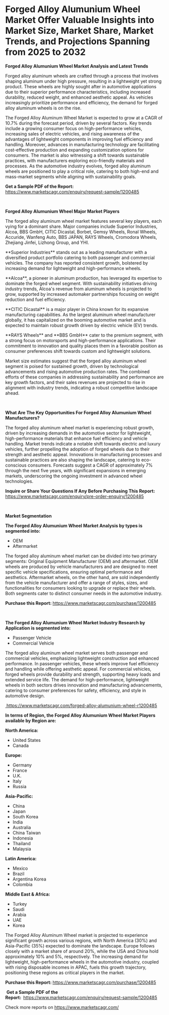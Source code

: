 <p><h1>Forged Alloy Alumunium Wheel Market Offer Valuable Insights into Market Size, Market Share, Market Trends, and Projections Spanning from 2025 to 2032</h1></p><p><strong>Forged Alloy Alumunium Wheel Market Analysis and Latest Trends</strong></p>
<p><p>Forged alloy aluminum wheels are crafted through a process that involves shaping aluminum under high pressure, resulting in a lightweight yet strong product. These wheels are highly sought after in automotive applications due to their superior performance characteristics, including increased durability, reduced weight, and enhanced aesthetic appeal. As vehicles increasingly prioritize performance and efficiency, the demand for forged alloy aluminum wheels is on the rise.</p><p>The Forged Alloy Aluminum Wheel Market is expected to grow at a CAGR of 10.7% during the forecast period, driven by several factors. Key trends include a growing consumer focus on high-performance vehicles, increasing sales of electric vehicles, and rising awareness of the advantages of lightweight components in improving fuel efficiency and handling. Moreover, advances in manufacturing technology are facilitating cost-effective production and expanding customization options for consumers. The market is also witnessing a shift towards sustainable practices, with manufacturers exploring eco-friendly materials and processes. As the automotive industry evolves, forged alloy aluminum wheels are positioned to play a critical role, catering to both high-end and mass-market segments while aligning with sustainability goals.</p></p>
<p><strong>Get a Sample PDF of the Report:&nbsp;</strong> <a href="https://www.marketscagr.com/enquiry/request-sample/1200485?utm_campaign=3249&utm_medium=2&utm_source=Github&utm_content=ia&utm_term=22032025&utm_id=forged-alloy-alumunium-wheel">https://www.marketscagr.com/enquiry/request-sample/1200485</a></p>
<p>&nbsp;</p>
<p><strong>Forged Alloy Alumunium Wheel Major Market Players</strong></p>
<p><p>The forged alloy aluminum wheel market features several key players, each vying for a dominant share. Major companies include Superior Industries, Alcoa, BBS GmbH, CITIC Dicastal, Borbet, Gemsy Wheels, Ronal Wheels, Accuride, Wanfeng Auto, BBS JAPAN, RAYS Wheels, Cromodora Wheels, Zhejiang Jinfei, Lizhong Group, and YHI.</p><p>**Superior Industries** stands out as a leading manufacturer with a diversified product portfolio catering to both passenger and commercial vehicles. The company has reported consistent growth, bolstered by increasing demand for lightweight and high-performance wheels. </p><p>**Alcoa**, a pioneer in aluminum production, has leveraged its expertise to dominate the forged wheel segment. With sustainability initiatives driving industry trends, Alcoa's revenue from aluminum wheels is projected to grow, supported by increased automaker partnerships focusing on weight reduction and fuel efficiency.</p><p>**CITIC Dicastal** is a major player in China known for its expansive manufacturing capabilities. As the largest aluminum wheel manufacturer globally, it has capitalized on the booming automotive market and is expected to maintain robust growth driven by electric vehicle (EV) trends.</p><p>**RAYS Wheels** and **BBS GmbH** cater to the premium segment, with a strong focus on motorsports and high-performance applications. Their commitment to innovation and quality places them in a favorable position as consumer preferences shift towards custom and lightweight solutions.</p><p>Market size estimates suggest that the forged alloy aluminum wheel segment is poised for sustained growth, driven by technological advancements and rising automotive production rates. The combined efforts of these companies in addressing sustainability and performance are key growth factors, and their sales revenues are projected to rise in alignment with industry trends, indicating a robust competitive landscape ahead.</p></p>
<p>&nbsp;</p>
<p><strong>What Are The Key Opportunities For Forged Alloy Alumunium Wheel Manufacturers?</strong></p>
<p><p>The forged alloy aluminum wheel market is experiencing robust growth, driven by increasing demands in the automotive sector for lightweight, high-performance materials that enhance fuel efficiency and vehicle handling. Market trends indicate a notable shift towards electric and luxury vehicles, further propelling the adoption of forged wheels due to their strength and aesthetic appeal. Innovations in manufacturing processes and sustainable practices are also shaping the landscape, catering to eco-conscious consumers. Forecasts suggest a CAGR of approximately 7% through the next five years, with significant expansions in emerging markets, underscoring the ongoing investment in advanced wheel technologies.</p></p>
<p><strong>Inquire or Share Your Questions If Any Before Purchasing This Report:</strong> <a href="https://www.marketscagr.com/enquiry/pre-order-enquiry/1200485?utm_campaign=3249&utm_medium=2&utm_source=Github&utm_content=ia&utm_term=22032025&utm_id=forged-alloy-alumunium-wheel">https://www.marketscagr.com/enquiry/pre-order-enquiry/1200485</a></p>
<p>&nbsp;</p>
<p><strong>Market Segmentation</strong></p>
<p><strong>The Forged Alloy Alumunium Wheel Market Analysis by types is segmented into:</strong></p>
<p><ul><li>OEM</li><li>Aftermarket</li></ul></p>
<p><p>The forged alloy aluminum wheel market can be divided into two primary segments: Original Equipment Manufacturer (OEM) and aftermarket. OEM wheels are produced by vehicle manufacturers and are designed to meet specific vehicle specifications, ensuring optimal performance and aesthetics. Aftermarket wheels, on the other hand, are sold independently from the vehicle manufacturer and offer a range of styles, sizes, and functionalities for consumers looking to upgrade or replace their wheels. Both segments cater to distinct consumer needs in the automotive industry.</p></p>
<p><strong>Purchase this Report:&nbsp;</strong><a href="https://www.marketscagr.com/purchase/1200485?utm_campaign=3249&utm_medium=2&utm_source=Github&utm_content=ia&utm_term=22032025&utm_id=forged-alloy-alumunium-wheel">https://www.marketscagr.com/purchase/1200485</a></p>
<p>&nbsp;</p>
<p><strong>The Forged Alloy Alumunium Wheel Market Industry Research by Application is segmented into:</strong></p>
<p><ul><li>Passenger Vehicle</li><li>Commercial Vehicle</li></ul></p>
<p><p>The forged alloy aluminum wheel market serves both passenger and commercial vehicles, emphasizing lightweight construction and enhanced performance. In passenger vehicles, these wheels improve fuel efficiency and handling while offering aesthetic appeal. For commercial vehicles, forged wheels provide durability and strength, supporting heavy loads and extended service life. The demand for high-performance, lightweight wheels in both sectors drives innovation and manufacturing advancements, catering to consumer preferences for safety, efficiency, and style in automotive design.</p></p>
<p><a href="https://www.marketscagr.com/forged-alloy-alumunium-wheel-r1200485?utm_campaign=3249&utm_medium=2&utm_source=Github&utm_content=ia&utm_term=22032025&utm_id=forged-alloy-alumunium-wheel">&nbsp;https://www.marketscagr.com/forged-alloy-alumunium-wheel-r1200485</a></p>
<p><strong>In terms of Region, the Forged Alloy Alumunium Wheel Market Players available by Region are:</strong></p>
<p>
    <p> <strong> North America: </strong>
        <ul>
            <li>United States</li>
            <li>Canada</li>
        </ul>
        </p> 
    <p> <strong> Europe: </strong>
        <ul>
            <li>Germany</li>
            <li>France</li>
            <li>U.K.</li>
            <li>Italy</li>
            <li>Russia</li>
        </ul>
        </p> 
    <p> <strong> Asia-Pacific: </strong>
        <ul>
            <li>China</li>
            <li>Japan</li>
            <li>South Korea</li>
            <li>India</li>
            <li>Australia</li>
            <li>China Taiwan</li>
            <li>Indonesia</li>
            <li>Thailand</li>
            <li>Malaysia</li>
        </ul>
        </p> 
    <p> <strong> Latin America: </strong>
        <ul>
            <li>Mexico</li>
            <li>Brazil</li>
            <li>Argentina Korea</li>
            <li>Colombia</li>
        </ul>
        </p> 
    <p> <strong> Middle East & Africa: </strong>
        <ul>
            <li>Turkey</li>
            <li>Saudi</li>
            <li>Arabia</li>
            <li>UAE</li>
            <li>Korea</li>
        </ul>
    </p>
    </p>
<p><p>The Forged Alloy Aluminum Wheel market is projected to experience significant growth across various regions, with North America (30%) and Asia-Pacific (35%) expected to dominate the landscape. Europe follows closely with a market share of around 20%, while the USA and China hold approximately 10% and 5%, respectively. The increasing demand for lightweight, high-performance wheels in the automotive industry, coupled with rising disposable incomes in APAC, fuels this growth trajectory, positioning these regions as critical players in the market.</p></p>
<p><strong>Purchase this Report: </strong><a href="https://www.marketscagr.com/purchase/1200485?utm_campaign=3249&utm_medium=2&utm_source=Github&utm_content=ia&utm_term=22032025&utm_id=forged-alloy-alumunium-wheel">https://www.marketscagr.com/purchase/1200485</a></p>
<p>&nbsp;<strong>Get a Sample PDF of the Report:&nbsp;&nbsp;</strong><a href="https://www.marketscagr.com/enquiry/request-sample/1200485?utm_campaign=3249&utm_medium=2&utm_source=Github&utm_content=ia&utm_term=22032025&utm_id=forged-alloy-alumunium-wheel">https://www.marketscagr.com/enquiry/request-sample/1200485</a></p>
<p><strong></strong></p>
<p>Check more reports on <a href="https://www.marketscagr.com/?utm_campaign=3249&utm_medium=2&utm_source=Github&utm_content=ia&utm_term=22032025&utm_id=forged-alloy-alumunium-wheel">https://www.marketscagr.com/</a></p>